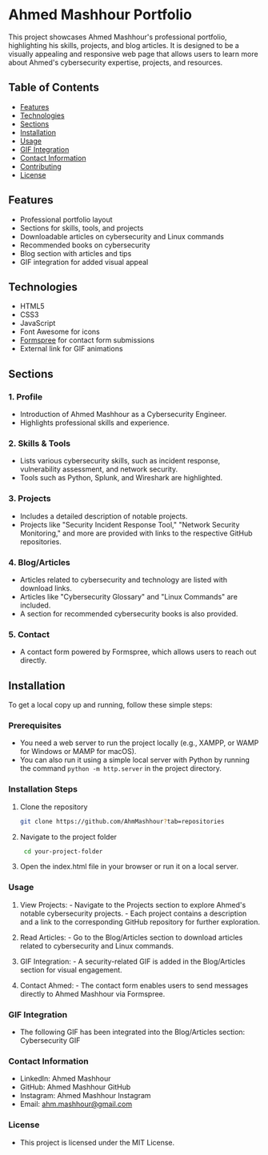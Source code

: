 # Ahmed Mashhour Portfolio

This project showcases Ahmed Mashhour's professional portfolio, highlighting his skills, projects, and blog articles. It is designed to be a visually appealing and responsive web page that allows users to learn more about Ahmed's cybersecurity expertise, projects, and resources.

## Table of Contents

- [Features](#features)
- [Technologies](#technologies)
- [Sections](#sections)
- [Installation](#installation)
- [Usage](#usage)
- [GIF Integration](#gif-integration)
- [Contact Information](#contact-information)
- [Contributing](#contributing)
- [License](#license)

## Features

- Professional portfolio layout
- Sections for skills, tools, and projects
- Downloadable articles on cybersecurity and Linux commands
- Recommended books on cybersecurity
- Blog section with articles and tips
- GIF integration for added visual appeal

## Technologies

- HTML5
- CSS3
- JavaScript
- Font Awesome for icons
- [Formspree](https://formspree.io/) for contact form submissions
- External link for GIF animations

## Sections

### 1. **Profile**
   - Introduction of Ahmed Mashhour as a Cybersecurity Engineer.
   - Highlights professional skills and experience.

### 2. **Skills & Tools**
   - Lists various cybersecurity skills, such as incident response, vulnerability assessment, and network security.
   - Tools such as Python, Splunk, and Wireshark are highlighted.

### 3. **Projects**
   - Includes a detailed description of notable projects.
   - Projects like "Security Incident Response Tool," "Network Security Monitoring," and more are provided with links to the respective GitHub repositories.

### 4. **Blog/Articles**
   - Articles related to cybersecurity and technology are listed with download links.
   - Articles like "Cybersecurity Glossary" and "Linux Commands" are included.
   - A section for recommended cybersecurity books is also provided.

### 5. **Contact**
   - A contact form powered by Formspree, which allows users to reach out directly.

## Installation

To get a local copy up and running, follow these simple steps:

### Prerequisites

- You need a web server to run the project locally (e.g., XAMPP, or WAMP for Windows or MAMP for macOS).
- You can also run it using a simple local server with Python by running the command `python -m http.server` in the project directory.

### Installation Steps

1. Clone the repository
   ```bash
   git clone https://github.com/AhmMashhour?tab=repositories
2. Navigate to the project folder
   ```bash
    cd your-project-folder


3. Open the index.html file in your browser or run it on a local server.

### Usage
1. View Projects:
       - Navigate to the Projects section to explore Ahmed's notable cybersecurity projects.
       - Each project contains a description and a link to the corresponding GitHub repository for further exploration.

2. Read Articles:
       - Go to the Blog/Articles section to download articles related to cybersecurity and Linux commands.

3. GIF Integration:
       - A security-related GIF is added in the Blog/Articles section for visual engagement.

4. Contact Ahmed:
       - The contact form enables users to send messages directly to Ahmed Mashhour via Formspree.

### GIF Integration

   - The following GIF has been integrated into the Blog/Articles section:
     Cybersecurity GIF
     
### Contact Information
- LinkedIn: Ahmed Mashhour
- GitHub: Ahmed Mashhour GitHub
- Instagram: Ahmed Mashhour Instagram
- Email: ahm.mashhour@gmail.com

### License

- This project is licensed under the MIT License.

